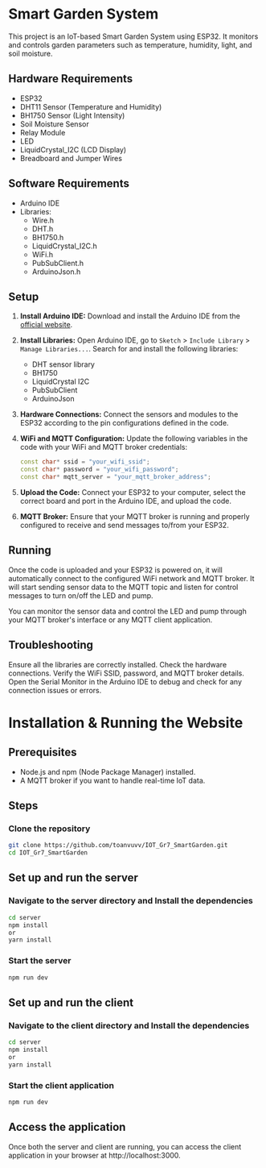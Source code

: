 # Smart Garden System

This project is an IoT-based Smart Garden System using ESP32. It monitors and controls garden parameters such as temperature, humidity, light, and soil moisture.

## Hardware Requirements

- ESP32
- DHT11 Sensor (Temperature and Humidity)
- BH1750 Sensor (Light Intensity)
- Soil Moisture Sensor
- Relay Module
- LED
- LiquidCrystal_I2C (LCD Display)
- Breadboard and Jumper Wires

## Software Requirements

- Arduino IDE
- Libraries:
  - Wire.h
  - DHT.h
  - BH1750.h
  - LiquidCrystal_I2C.h
  - WiFi.h
  - PubSubClient.h
  - ArduinoJson.h

## Setup

1. **Install Arduino IDE:**
   Download and install the Arduino IDE from the [official website](https://www.arduino.cc/en/software).

2. **Install Libraries:**
   Open Arduino IDE, go to `Sketch` > `Include Library` > `Manage Libraries...`. Search for and install the following libraries:
   - DHT sensor library
   - BH1750
   - LiquidCrystal I2C
   - PubSubClient
   - ArduinoJson

3. **Hardware Connections:**
   Connect the sensors and modules to the ESP32 according to the pin configurations defined in the code.

4. **WiFi and MQTT Configuration:**
   Update the following variables in the code with your WiFi and MQTT broker credentials:
   ```cpp
   const char* ssid = "your_wifi_ssid";
   const char* password = "your_wifi_password";
   const char* mqtt_server = "your_mqtt_broker_address";
   ```
5. **Upload the Code:**
Connect your ESP32 to your computer, select the correct board and port in the Arduino IDE, and upload the code.
6. **MQTT Broker:**
Ensure that your MQTT broker is running and properly configured to receive and send messages to/from your ESP32.
## Running
Once the code is uploaded and your ESP32 is powered on, it will automatically connect to the configured WiFi network and MQTT broker. It will start sending sensor data to the MQTT topic and listen for control messages to turn on/off the LED and pump.

You can monitor the sensor data and control the LED and pump through your MQTT broker's interface or any MQTT client application.
## Troubleshooting
Ensure all the libraries are correctly installed.
Check the hardware connections.
Verify the WiFi SSID, password, and MQTT broker details.
Open the Serial Monitor in the Arduino IDE to debug and check for any connection issues or errors.
# Installation & Running the Website

## Prerequisites

- Node.js and npm (Node Package Manager) installed.
- A MQTT broker if you want to handle real-time IoT data.

## Steps

### Clone the repository

```sh
git clone https://github.com/toanvuvv/IOT_Gr7_SmartGarden.git
cd IOT_Gr7_SmartGarden
```
## Set up and run the server

### Navigate to the server directory and Install the dependencies
```sh
cd server
npm install
or
yarn install
```
### Start the server 
```sh
npm run dev 
```
## Set up and run the client

### Navigate to the client directory and Install the dependencies
```sh
cd server
npm install
or
yarn install
```
### Start the client application
```sh
npm run dev 
```
## Access the application
Once both the server and client are running, you can access the client application in your browser at http://localhost:3000.

